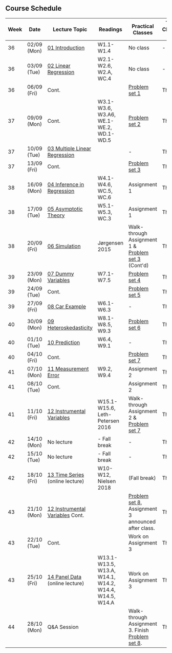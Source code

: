 ## Course Schedule

| Week | Date        | Lecture Topic                                                    | Readings                                                 | Practical Classes                                                           | TA Class 1 | TA Class 2 |
| ---- | ----------- | ---------------------------------------------------------------- | -------------------------------------------------------- | --------------------------------------------------------------------------- | ---------- | ---------- |
| 36   | 02/09 (Mon) | [01 Introduction](1_lectures/01_intro)                           | W1.1-W1.4                                                | No class                                                                    | -          | -          |
| 36   | 03/09 (Tue) | [02 Linear Regression](1_lectures/02_slr)                        | W2.1-W2.6, W2.A, WC.4                                    | No class                                                                    | -          | -          |
| 36   | 06/09 (Fri) | Cont.                                                            |                                                          | [Problem set 1](2_class/PS1_EngelCurves)                                    | Thor       | Daniel     |
| 37   | 09/09 (Mon) | Cont.                                                            | W3.1-W3.6, W3.A6, WE.1-WE.2, WD.1-WD.5                   | [Problem set 2](2_class/PS2_EngelCurves)                                    | Thor       | Pedro      |
| 37   | 10/09 (Tue) | [03 Multiple Linear Regression](1_lectures/03_mlr)               |                                                          | -                                                                           | Thor       | Pedro      |
| 37   | 13/09 (Fri) | Cont.                                                            |                                                          | [Problem set 3](2_class/PS3_Growth)                                         | Thor       | Daniel     |
| 38   | 16/09 (Mon) | [04 Inference in Regression](1_lectures/04_inference)            | W4.1-W4.6, WC.5, WC.6                                    | Assignment 1                                                                | Thor       | Pedro      |
| 38   | 17/09 (Tue) | [05 Asymptotic Theory](1_lectures/05_asymptotics)                | W5.1-W5.3, WC.3                                          | Assignment 1                                                                | Thor       | Pedro      |
| 38   | 20/09 (Fri) | [06 Simulation](1_lectures/06_simulation)                        | Jørgensen 2015                                           | Walk-through Assignment 1 & [Problem set 3](2_class/PS3_Growth) (Cont'd)    | Thor       | Daniel     |
| 39   | 23/09 (Mon) | [07 Dummy Variables](1_lectures/07_dummyvars)                    | W7.1-W7.5                                                | [Problem set 4](2_class/PS4_MonteCarlo)                                     | Thor       | Pedro      |
| 39   | 24/09 (Tue) | Cont.                                                            |                                                          | [Problem set 5](2_class/PS5_Growth)                                         | Thor       | Pedro      |
| 39   | 27/09 (Fri) | [08 Car Example](1_lectures/08_cars)                             | W6.1-W6.3                                                | -                                                                           | Thor       | Daniel     |
| 40   | 30/09 (Mon) | [09 Heteroskedasticity](1_lectures/09_heteroskedasticity)        | W8.1-W8.5, W9.3                                          | [Problem set 6](2_class/PS6_Hedonic)                                        | Thor       | Pedro      |
| 40   | 01/10 (Tue) | [10 Prediction](10_prediction)                                   | W6.4, W9.1                                               | -                                                                           | Thor       | Pedro      |
| 40   | 04/10 (Fri) | Cont.                                                            |                                                          | [Problem set 7](2_class/PS7_Hedonic)                                        | Thor       | Daniel     |
| 41   | 07/10 (Mon) | [11 Measurement Error](11_measurementerror)                      | W9.2, W9.4                                               | Assignment 2                                                                | Thor       | Pedro      |
| 41   | 08/10 (Tue) | Cont.                                                            |                                                          | Assignment 2                                                                | Thor       | Pedro      |
| 41   | 11/10 (Fri) | [12 Instrumental Variables](12_iv)                               | W15.1-W15.6, Leth-Petersen 2016                          | Walk-through Assignment 2 & [Problem set 7](2_class/PS7_Hedonic)            | Thor       | Daniel     |
| 42   | 14/10 (Mon) | No lecture                                                       | - Fall break                                             | -                                                                           | Thor       | Pedro      |
| 42   | 15/10 (Tue) | No lecture                                                       | - Fall break                                             | -                                                                           | Thor       | Pedro      |
| 42   | 18/10 (Fri) | [13 Time Series](12_timeseries) <br>(online lecture)             | W10-W12, Nielsen 2018                                    | (Fall break)                                                                | Thor       | Daniel     |
| 43   | 21/10 (Mon) | [12 Instrumental Variables](12_iv) Cont.                         |                                                          | [Problem set 8](2_class/PS8_IV), Assignment 3 announced after class.        | Thor       | Pedro      |
| 43   | 22/10 (Tue) | Cont.                                                            |                                                          | Work on Assignment 3                                                        | Thor       | Pedro      |
| 43   | 25/10 (Fri) | [14 Panel Data](14_paneldata) <br>(online lecture)               | W13.1-W13.5, W13.A, W14.1, W14.2, W14.4, W14.5, W14.A    | Work on Assignment 3                                                        | Thor       | Daniel     |
| 44   | 28/10 (Mon) | Q&A Session                                                      |                                                          | Walk-through Assignment 3. Finish [Problem set 8](2_class/PS8_IV).          | Thor       | Pedro      |